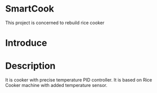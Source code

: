 # SmartCook

This project is concerned to rebuild rice cooker 
# Introduce


# Description
It is cooker with precise temperature PID controller. It is based on Rice Cooker machine with added temperature sensor.

